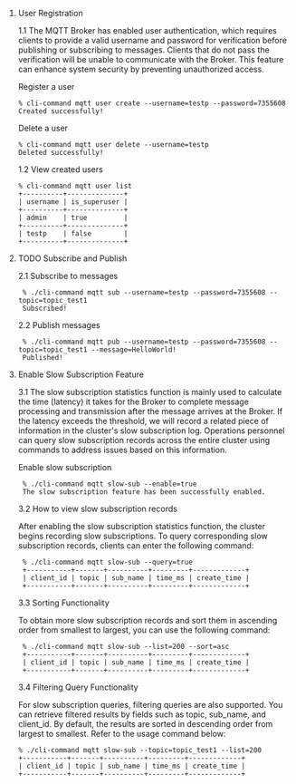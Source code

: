 1. User Registration

    1.1 The MQTT Broker has enabled user authentication, which requires clients to provide a valid username and password for verification before publishing or subscribing to messages. Clients that do not pass the verification will be unable to communicate with the Broker. This feature can enhance system security by preventing unauthorized access.

     Register a user
    ```console
    % cli-command mqtt user create --username=testp --password=7355608
    Created successfully!
    ```
     Delete a user
    ```console
    % cli-command mqtt user delete --username=testp
    Deleted successfully!
    ```
    1.2 View created users

    ```console
    % cli-command mqtt user list
    +----------+--------------+
    | username | is_superuser |
    +----------+--------------+
    | admin    | true         |
    +----------+--------------+
    | testp    | false        |
    +----------+--------------+
    ```

2. TODO Subscribe and Publish

   2.1 Subscribe to messages

   ```console
    % ./cli-command mqtt sub --username=testp --password=7355608 --topic=topic_test1
    Subscribed!
    ```

   2.2 Publish messages

   ```console
    % ./cli-command mqtt pub --username=testp --password=7355608 --topic=topic_test1 --message=HelloWorld!
    Published!
    ```

3. Enable Slow Subscription Feature

   3.1 The slow subscription statistics function is mainly used to calculate the time (latency) it takes for the Broker to complete message processing and transmission after the message arrives at the Broker. If the latency exceeds the threshold, we will record a related piece of information in the cluster's slow subscription log. Operations personnel can query slow subscription records across the entire cluster using commands to address issues based on this information.

   Enable slow subscription
   ```console
    % ./cli-command mqtt slow-sub --enable=true
    The slow subscription feature has been successfully enabled.
   ```

   3.2 How to view slow subscription records

    After enabling the slow subscription statistics function, the cluster begins recording slow subscriptions. To query corresponding slow subscription records, clients can enter the following command:

   ```console
    % ./cli-command mqtt slow-sub --query=true
    +-----------+-------+----------+---------+-------------+
    | client_id | topic | sub_name | time_ms | create_time |
    +-----------+-------+----------+---------+-------------+
    ```

   3.3 Sorting Functionality

   To obtain more slow subscription records and sort them in ascending order from smallest to largest, you can use the following command:

   ```console
    % ./cli-command mqtt slow-sub --list=200 --sort=asc
    +-----------+-------+----------+---------+-------------+
    | client_id | topic | sub_name | time_ms | create_time |
    +-----------+-------+----------+---------+-------------+
    ```

   3.4 Filtering Query Functionality

    For slow subscription queries, filtering queries are also supported. You can retrieve filtered results by fields such as topic, sub_name, and client_id. By default, the results are sorted in descending order from largest to smallest. Refer to the usage command below:

    ```console
    % ./cli-command mqtt slow-sub --topic=topic_test1 --list=200
    +-----------+-------+----------+---------+-------------+
    | client_id | topic | sub_name | time_ms | create_time |
    +-----------+-------+----------+---------+-------------+
    ```
